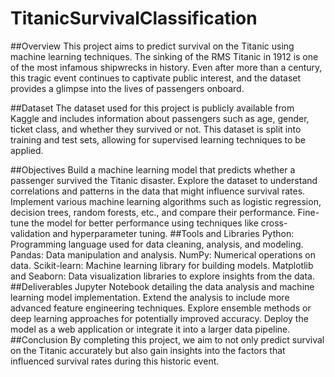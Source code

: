 # TitanicSurvivalClassification

##Overview
This project aims to predict survival on the Titanic using machine learning techniques. The sinking of the RMS Titanic in 1912 is one of the most infamous shipwrecks in history. Even after more than a century, this tragic event continues to captivate public interest, and the dataset provides a glimpse into the lives of passengers onboard.

##Dataset
The dataset used for this project is publicly available from Kaggle and includes information about passengers such as age, gender, ticket class, and whether they survived or not. This dataset is split into training and test sets, allowing for supervised learning techniques to be applied.

##Objectives
Build a machine learning model that predicts whether a passenger survived the Titanic disaster.
Explore the dataset to understand correlations and patterns in the data that might influence survival rates.
Implement various machine learning algorithms such as logistic regression, decision trees, random forests, etc., and compare their performance.
Fine-tune the model for better performance using techniques like cross-validation and hyperparameter tuning.
##Tools and Libraries
Python: Programming language used for data cleaning, analysis, and modeling.
Pandas: Data manipulation and analysis.
NumPy: Numerical operations on data.
Scikit-learn: Machine learning library for building models.
Matplotlib and Seaborn: Data visualization libraries to explore insights from the data.
##Deliverables
Jupyter Notebook detailing the data analysis and machine learning model implementation.
Extend the analysis to include more advanced feature engineering techniques.
Explore ensemble methods or deep learning approaches for potentially improved accuracy.
Deploy the model as a web application or integrate it into a larger data pipeline.
##Conclusion
By completing this project, we aim to not only predict survival on the Titanic accurately but also gain insights into the factors that influenced survival rates during this historic event.

